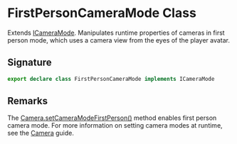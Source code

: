 # FirstPersonCameraMode Class

Extends [ICameraMode](https://developers.meta.com/horizon-worlds/reference/2.0.0/camera_icameramode). Manipulates runtime properties of cameras in first person mode, which uses a camera view from the eyes of the player avatar.

## Signature

```typescript
export declare class FirstPersonCameraMode implements ICameraMode
```

## Remarks

The [Camera.setCameraModeFirstPerson()](https://developers.meta.com/horizon-worlds/reference/2.0.0/camera_camera#setcameramodefirstperson) method enables first person camera mode. For more information on setting camera modes at runtime, see the [Camera](https://developers.meta.com/horizon-worlds/learn/documentation/create-for-web-and-mobile/typescript-apis-for-mobile/camera) guide.